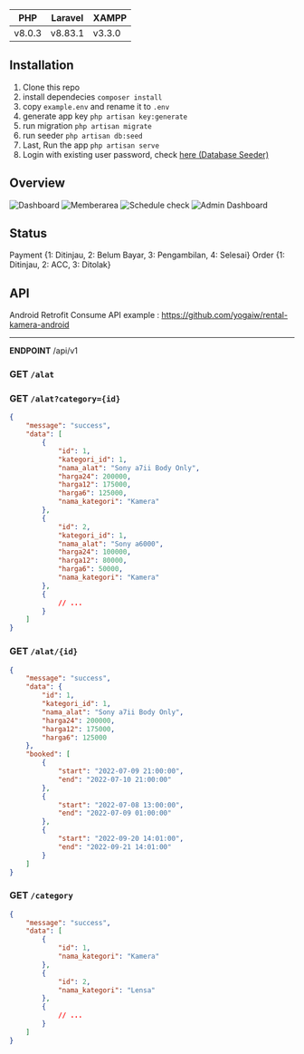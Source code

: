 
PHP | Laravel | XAMPP |
--- | --- | --- |
v8.0.3 | v8.83.1 | v3.3.0 |

## Installation
1. Clone this repo
2. install dependecies `composer install`
3. copy `example.env` and rename it to `.env`
4. generate app key `php artisan key:generate`
5. run migration `php artisan migrate`
6. run seeder `php artisan db:seed`
7. Last, Run the app `php artisan serve`
8. Login with existing user password, check [here (Database Seeder)](https://github.com/yogaiw/rental-kamera/blob/main/database/seeders/DatabaseSeeder.php)

## Overview
![Dashboard](https://github.com/yogaiw/yogaiw.github.io/blob/master/content/kancilrentreadme/1.png)
![Memberarea](https://github.com/yogaiw/yogaiw.github.io/blob/master/content/kancilrentreadme/3.png)
![Schedule check](https://github.com/yogaiw/yogaiw.github.io/blob/master/content/kancilrentreadme/7.png)
![Admin Dashboard](https://github.com/yogaiw/yogaiw.github.io/blob/master/content/kancilrentreadme/4.png)

## Status
Payment {1: Ditinjau, 2: Belum Bayar, 3: Pengambilan, 4: Selesai}
Order {1: Ditinjau, 2: ACC, 3: Ditolak}

## API
Android Retrofit Consume API example : https://github.com/yogaiw/rental-kamera-android <br>
***
**ENDPOINT** /api/v1 <br>

### **GET** `/alat`
### **GET** `/alat?category={id}`
```json
{
    "message": "success",
    "data": [
        {
            "id": 1,
            "kategori_id": 1,
            "nama_alat": "Sony a7ii Body Only",
            "harga24": 200000,
            "harga12": 175000,
            "harga6": 125000,
            "nama_kategori": "Kamera"
        },
        {
            "id": 2,
            "kategori_id": 1,
            "nama_alat": "Sony a6000",
            "harga24": 100000,
            "harga12": 80000,
            "harga6": 50000,
            "nama_kategori": "Kamera"
        },
        {
            // ...
        }
    ]
}
```
### **GET** `/alat/{id}`
```json
{
    "message": "success",
    "data": {
        "id": 1,
        "kategori_id": 1,
        "nama_alat": "Sony a7ii Body Only",
        "harga24": 200000,
        "harga12": 175000,
        "harga6": 125000
    },
    "booked": [
        {
            "start": "2022-07-09 21:00:00",
            "end": "2022-07-10 21:00:00"
        },
        {
            "start": "2022-07-08 13:00:00",
            "end": "2022-07-09 01:00:00"
        },
        {
            "start": "2022-09-20 14:01:00",
            "end": "2022-09-21 14:01:00"
        }
    ]
}
```
### **GET** `/category`
```json
{
    "message": "success",
    "data": [
        {
            "id": 1,
            "nama_kategori": "Kamera"
        },
        {
            "id": 2,
            "nama_kategori": "Lensa"
        },
        {
            // ...
        }
    ]
}
```
